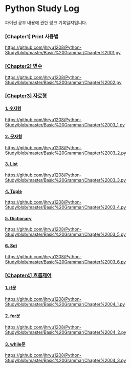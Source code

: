 <h1>Python Study Log</h1>
파이썬 공부 내용에 관한 링크 기록일지입니다.

<h3>[Chapter1] Print 사용법</h3>
<a href = "https://github.com/jhryu1208/Python-Study/blob/master/Basic%20Grammar/Chapter%2001.py">https://github.com/jhryu1208/Python-Study/blob/master/Basic%20Grammar/Chapter%2001.py

<h3>[Chapter2] 변수</h3>
<a href = "https://github.com/jhryu1208/Python-Study/blob/master/Basic%20Grammar/Chapter%2002.py">https://github.com/jhryu1208/Python-Study/blob/master/Basic%20Grammar/Chapter%2002.py

<h3>[Chapter3] 자료형</h3>
<h4>1. 숫자형</h4>
<a href = "https://github.com/jhryu1208/Python-Study/blob/master/Basic%20Grammar/Chapter%2003_1.py">https://github.com/jhryu1208/Python-Study/blob/master/Basic%20Grammar/Chapter%2003_1.py

<h4>2. 문자형</h4>
<a href = "https://github.com/jhryu1208/Python-Study/blob/master/Basic%20Grammar/Chapter%2003_2.py">https://github.com/jhryu1208/Python-Study/blob/master/Basic%20Grammar/Chapter%2003_2.py

<h4>3. List</h4>
<a href = "https://github.com/jhryu1208/Python-Study/blob/master/Basic%20Grammar/Chapter%2003_3.py">https://github.com/jhryu1208/Python-Study/blob/master/Basic%20Grammar/Chapter%2003_3.py

<h4>4. Tuple</h4>
<a href = "https://github.com/jhryu1208/Python-Study/blob/master/Basic%20Grammar/Chapter%2003_4.py">https://github.com/jhryu1208/Python-Study/blob/master/Basic%20Grammar/Chapter%2003_4.py

<h4>5. Dictionary</h4>
<a href = "https://github.com/jhryu1208/Python-Study/blob/master/Basic%20Grammar/Chapter%2003_5.py">https://github.com/jhryu1208/Python-Study/blob/master/Basic%20Grammar/Chapter%2003_5.py

<h4>6. Set</h4>
<a href = "https://github.com/jhryu1208/Python-Study/blob/master/Basic%20Grammar/Chapter%2003_6.py">https://github.com/jhryu1208/Python-Study/blob/master/Basic%20Grammar/Chapter%2003_6.py

<h3>[Chapter4] 흐름제어</h3>
<h4>1. if문</h4>
<a href = "https://github.com/jhryu1208/Python-Study/blob/master/Basic%20Grammar/Chapter%2004_1.py">https://github.com/jhryu1208/Python-Study/blob/master/Basic%20Grammar/Chapter%2004_1.py

<h4>2. for문</h4>
<a href = "https://github.com/jhryu1208/Python-Study/blob/master/Basic%20Grammar/Chapter%2004_2.py">https://github.com/jhryu1208/Python-Study/blob/master/Basic%20Grammar/Chapter%2004_2.py

<h4>3. while문</h4>
<a href = "https://github.com/jhryu1208/Python-Study/blob/master/Basic%20Grammar/Chapter%2004_3.py">https://github.com/jhryu1208/Python-Study/blob/master/Basic%20Grammar/Chapter%2004_3.py

